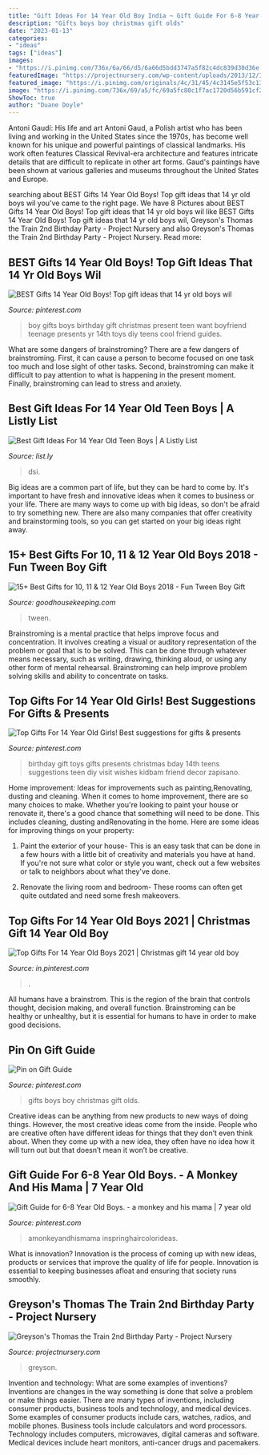 ```yaml
---
title: "Gift Ideas For 14 Year Old Boy India ~ Gift Guide For 6-8 Year Old Boys."
description: "Gifts boys boy christmas gift olds"
date: "2023-01-13"
categories:
- "ideas"
tags: ["ideas"]
images:
- "https://i.pinimg.com/736x/6a/66/d5/6a66d5bdd3747a5f82c4dc839d30d36e.jpg"
featuredImage: "https://projectnursery.com/wp-content/uploads/2013/12/IMG_6549-768x1024.jpg"
featured_image: "https://i.pinimg.com/originals/4c/31/45/4c3145e5f53c135e915579af747c396e.jpg"
image: "https://i.pinimg.com/736x/69/a5/fc/69a5fc80c1f7ac1720d56b591cf20e61.jpg"
ShowToc: true
author: "Duane Doyle"
---
```



Antoni Gaudí: His life and art
Antoni Gaud, a Polish artist who has been living and working in the United States since the 1970s, has become well known for his unique and powerful paintings of classical landmarks. His work often features Classical Revival-era architecture and features intricate details that are difficult to replicate in other art forms. Gaud's paintings have been shown at various galleries and museums throughout the United States and Europe.

	

		
searching about BEST Gifts 14 Year Old Boys! Top gift ideas that 14 yr old boys wil you've came to the right page. We have 8 Pictures about BEST Gifts 14 Year Old Boys! Top gift ideas that 14 yr old boys wil like BEST Gifts 14 Year Old Boys! Top gift ideas that 14 yr old boys wil, Greyson&#039;s Thomas the Train 2nd Birthday Party - Project Nursery and also Greyson&#039;s Thomas the Train 2nd Birthday Party - Project Nursery. Read more:
		
    
## BEST Gifts 14 Year Old Boys! Top Gift Ideas That 14 Yr Old Boys Wil

<img loading=lazy src="https://i.pinimg.com/originals/4c/31/45/4c3145e5f53c135e915579af747c396e.jpg" onerror="this.onerror=null;this.src='https://tse1.mm.bing.net/th?id=OIP.hgiGTcpnCct2ixn5YGkmZgHaPH&amp;pid=15.1';" alt="BEST Gifts 14 Year Old Boys! Top gift ideas that 14 yr old boys wil">

_Source: pinterest.com_

>boy gifts boys birthday gift christmas present teen want boyfriend teenage presents yr 14th toys diy teens cool friend guides. 

	

What are some dangers of brainstroming?
There are a few dangers of brainstroming. First, it can cause a person to become focused on one task too much and lose sight of other tasks. Second, brainstroming can make it difficult to pay attention to what is happening in the present moment. Finally, brainstroming can lead to stress and anxiety.

    
## Best Gift Ideas For 14 Year Old Teen Boys | A Listly List

<img loading=lazy src="http://media-cdn.list.ly/production/40536/528843/528843-nintendo-dsi-xl-midnight-blue_600px.png?ver=6409181562" onerror="this.onerror=null;this.src='https://tse3.mm.bing.net/th?id=OIP.AY__tPa5uqx7PCduvNdVeAHaHa&amp;pid=15.1';" alt="Best Gift Ideas For 14 Year Old Teen Boys | A Listly List">

_Source: list.ly_

>dsi. 

	

Big ideas are a common part of life, but they can be hard to come by. It's important to have fresh and innovative ideas when it comes to business or your life. There are many ways to come up with big ideas, so don't be afraid to try something new. There are also many companies that offer creativity and brainstorming tools, so you can get started on your big ideas right away.

    
## 15+ Best Gifts For 10, 11 &amp; 12 Year Old Boys 2018 - Fun Tween Boy Gift

<img loading=lazy src="https://hips.hearstapps.com/vader-prod.s3.amazonaws.com/1539616458-46283_1_1200px.jpg?crop=0.670xw:1.00xh;0.195xw,0&amp;resize=480:*" onerror="this.onerror=null;this.src='https://tse4.mm.bing.net/th?id=OIP.ioPqvMNGgS9VHOSS_8u8FwHaLD&amp;pid=15.1';" alt="15+ Best Gifts for 10, 11 &amp; 12 Year Old Boys 2018 - Fun Tween Boy Gift">

_Source: goodhousekeeping.com_

>tween. 

	

Brainstroming is a mental practice that helps improve focus and concentration. It involves creating a visual or auditory representation of the problem or goal that is to be solved. This can be done through whatever means necessary, such as writing, drawing, thinking aloud, or using any other form of mental rehearsal. Brainstroming can help improve problem solving skills and ability to concentrate on tasks.

    
## Top Gifts For 14 Year Old Girls! Best Suggestions For Gifts &amp; Presents

<img loading=lazy src="https://i.pinimg.com/originals/f3/0b/46/f30b462ed06573a558cc7c76cfb61e63.jpg" onerror="this.onerror=null;this.src='https://tse1.mm.bing.net/th?id=OIP.WnlUxbVU92sPOXmmYFoHaQHaPH&amp;pid=15.1';" alt="Top Gifts For 14 Year Old Girls! Best suggestions for gifts &amp; presents">

_Source: pinterest.com_

>birthday gift toys gifts presents christmas bday 14th teens suggestions teen diy visit wishes kidbam friend decor zapisano. 

	

Home improvement: Ideas for improvements such as painting,Renovating, dusting and cleaning.
When it comes to home improvement, there are so many choices to make. Whether you're looking to paint your house or renovate it, there's a good chance that something will need to be done. This includes cleaning, dusting andRenovating in the home. Here are some ideas for improving things on your property: 
1. Paint the exterior of your house- This is an easy task that can be done in a few hours with a little bit of creativity and materials you have at hand. If you're not sure what color or style you want, check out a few websites or talk to neighbors about what they've done. 

2. Renovate the living room and bedroom- These rooms can often get quite outdated and need some fresh makeovers.

    
## Top Gifts For 14 Year Old Boys 2021 | Christmas Gift 14 Year Old Boy

<img loading=lazy src="https://i.pinimg.com/originals/cb/9e/15/cb9e1538bb0c1b55e7014e9cdee8adca.jpg" onerror="this.onerror=null;this.src='https://tse2.mm.bing.net/th?id=OIP.zatVJRdEs5Yc2Id9EE3jpwHaP3&amp;pid=15.1';" alt="Top Gifts For 14 Year Old Boys 2021 | Christmas gift 14 year old boy">

_Source: in.pinterest.com_

>. 

	

All humans have a brainstrom. This is the region of the brain that controls thought, decision making, and overall function. Brainstroming can be healthy or unhealthy, but it is essential for humans to have in order to make good decisions.

    
## Pin On Gift Guide

<img loading=lazy src="https://i.pinimg.com/736x/6a/66/d5/6a66d5bdd3747a5f82c4dc839d30d36e.jpg" onerror="this.onerror=null;this.src='https://tse1.mm.bing.net/th?id=OIP.hCZlDA5-1qO7OUJniuO_mgHaPG&amp;pid=15.1';" alt="Pin on Gift Guide">

_Source: pinterest.com_

>gifts boys boy christmas gift olds. 

	

Creative ideas can be anything from new products to new ways of doing things. However, the most creative ideas come from the inside. People who are creative often have different ideas for things that they don’t even think about. When they come up with a new idea, they often have no idea how it will turn out but that doesn’t mean it won’t be creative.

    
## Gift Guide For 6-8 Year Old Boys. - A Monkey And His Mama | 7 Year Old

<img loading=lazy src="https://i.pinimg.com/736x/69/a5/fc/69a5fc80c1f7ac1720d56b591cf20e61.jpg" onerror="this.onerror=null;this.src='https://tse2.mm.bing.net/th?id=OIP.muGBsCph1f1SUca24PICJwHaNm&amp;pid=15.1';" alt="Gift Guide for 6-8 Year Old Boys. - a monkey and his mama | 7 year old">

_Source: pinterest.com_

>amonkeyandhismama inspringhaircolorideas. 

	

What is innovation?
Innovation is the process of coming up with new ideas, products or services that improve the quality of life for people. Innovation is essential to keeping businesses afloat and ensuring that society runs smoothly.

    
## Greyson&#039;s Thomas The Train 2nd Birthday Party - Project Nursery

<img loading=lazy src="https://projectnursery.com/wp-content/uploads/2013/12/IMG_6549-768x1024.jpg" onerror="this.onerror=null;this.src='https://tse1.mm.bing.net/th?id=OIP.kFUZZszcOJ2EjVM7WpK7dQHaJ4&amp;pid=15.1';" alt="Greyson&#039;s Thomas the Train 2nd Birthday Party - Project Nursery">

_Source: projectnursery.com_

>greyson. 

	

Invention and technology: What are some examples of inventions?
Inventions are changes in the way something is done that solve a problem or make things easier. There are many types of inventions, including consumer products, business tools and technology, and medical devices. Some examples of consumer products include cars, watches, radios, and mobile phones. Business tools include calculators and word processors. Technology includes computers, microwaves, digital cameras and software. Medical devices include heart monitors, anti-cancer drugs and pacemakers.

